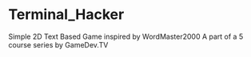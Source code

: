 # Terminal_Hacker
Simple 2D Text Based Game inspired by WordMaster2000
A part of a 5 course series by GameDev.TV
